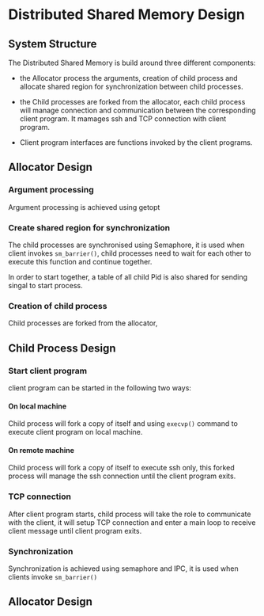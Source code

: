 # Distributed Shared Memory Design

## System Structure
The Distributed Shared Memory is build around three different components:

* the Allocator process the arguments, creation of child process and allocate shared region for synchronization between child processes.

* the Child processes are forked from the allocator, each child process will manage connection and communication between the corresponding client program. It mamages ssh and TCP connection with client program. 

* Client program interfaces are functions invoked by the client programs. 



## Allocator Design

### Argument processing
Argument processing is achieved using getopt

### Create shared region for synchronization
The child processes are synchronised using Semaphore, it is used when client invokes ```sm_barrier()```, child processes need to wait for each other to execute this function and continue together. 

In order to start together, a table of all child Pid is also shared for sending singal to start process.

### Creation of child process

Child processes are forked from the allocator, 

## Child Process Design

### Start client program
client program can be started in the following two ways:

#### On local machine
Child process will fork a copy of itself and using ```execvp()``` command to execute client program on local machine.

#### On remote machine
Child process will fork a copy of itself to execute ssh only, this forked process will manage the ssh connection until the client program exits.

### TCP connection

After client program starts, child process will take the role to communicate with the client, it will setup TCP connection and enter a main loop to receive client message until client program exits.

### Synchronization

Synchronization is achieved using semaphore and IPC, it is used when clients invoke ```sm_barrier()```


## Allocator Design


